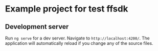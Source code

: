 # Example project for test ffsdk


## Development server

Run `ng serve` for a dev server. Navigate to `http://localhost:4200/`. The application will automatically reload if you change any of the source files.

